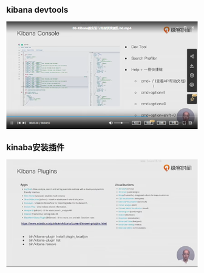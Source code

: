 ## kibana devtools

![image-20221028160428985](img/image-20221028160428985.png)

## kinaba安装插件

![image-20221028160450366](img/image-20221028160450366.png)